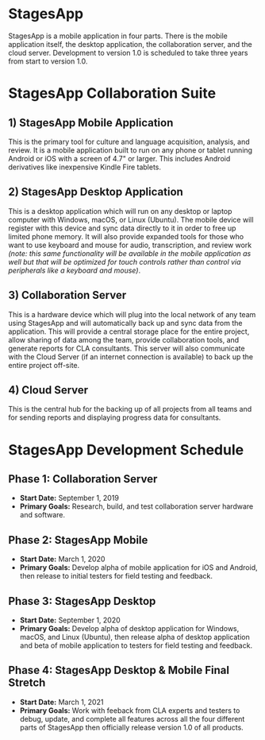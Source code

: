 # StagesApp

StagesApp is a mobile application in four parts. There is the mobile application itself, the desktop application, the collaboration server, and the cloud server. Development to version 1.0 is scheduled to take three years from start to version 1.0.

# StagesApp Collaboration Suite

## 1) StagesApp Mobile Application

This is the primary tool for culture and language acquisition, analysis, and review. It is a mobile application built to run on any phone or tablet running Android or iOS with a screen of 4.7" or larger. This includes Android derivatives like inexpensive Kindle Fire tablets.

## 2) StagesApp Desktop Application

This is a desktop application which will run on any desktop or laptop computer with Windows, macOS, or Linux (Ubuntu). The mobile device will register with this device and sync data directly to it in order to free up limited phone memory. It will also provide expanded tools for those who want to use keyboard and mouse for audio, transcription, and review work *(note: this same functionality will be available in the mobile application as well but that will be optimized for touch controls rather than control via peripherals like a keyboard and mouse)*.

## 3) Collaboration Server

This is a hardware device which will plug into the local network of any team using StagesApp and will automatically back up and sync data from the application. This will provide a central storage place for the entire project, allow sharing of data among the team, provide collaboration tools, and generate reports for CLA consultants. This server will also communicate with the Cloud Server (if an internet connection is available) to back up the entire project off-site.

## 4) Cloud Server

This is the central hub for the backing up of all projects from all teams and for sending reports and displaying progress data for consultants.

# StagesApp Development Schedule

## Phase 1: Collaboration Server
* **Start Date:** September 1, 2019
* **Primary Goals:** Research, build, and test collaboration server hardware and software.

## Phase 2: StagesApp Mobile
* **Start Date:** March 1, 2020
* **Primary Goals:** Develop alpha of mobile application for iOS and Android, then release to initial testers for field testing and feedback.

## Phase 3: StagesApp Desktop
* **Start Date:** September 1, 2020
* **Primary Goals:** Develop alpha of desktop application for Windows, macOS, and Linux (Ubuntu), then release alpha of desktop application and beta of mobile application to testers for field testing and feedback.

## Phase 4: StagesApp Desktop & Mobile Final Stretch
* **Start Date:** March 1, 2021
* **Primary Goals:** Work with feeback from CLA experts and testers to debug, update, and complete all features across all the four different parts of StagesApp then officially release version 1.0 of all products.
